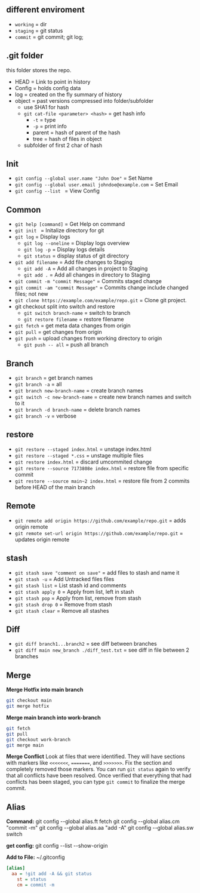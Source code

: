 ## different enviroment
- `working` = dir
- `staging` = git status
- `commit` = git commit; git log;

## .git folder
this folder stores the repo.
- HEAD = Link to point in history
- Config = holds config data
- log = created on the fly summary of history
- object = past versions compressed into folder/subfolder
  - use SHA1 for hash
  - `git cat-file <parameter> <hash>` = get hash info
    - `-t` = type
    - `-p` = print info 
    - parent = hash of parent of the hash
    - tree = hash of files in object
  - subfolder of first 2 char of hash


## Init
- `git config --global user.name "John Doe"` = Set Name
- `git config --global user.email johndoe@example.com` = Set Email
- `git config --list ` = View Config


## Common
- `git help [command]` = Get Help on command
- `git init ` = Initalize directory for git
- `git log` = Display logs
  - `git log --oneline` = Display logs overview
  - `git log -p` = Display logs details
  - `git status` = display status of git directory
- `git add filename` = Add file changes to Staging
  - `git add -A` = Add all changes in project to Staging
  - `git add .` = Add all changes in directory to Staging
- `git commit -m "commit Message"` = Commits staged change
- `git commit -am "commit Message"` = Commits change include changed files; not new
- `git clone https://example.com/example/repo.git` = Clone git project.
- git checkout split into switch and restore 
  - `git switch branch-name` = switch to branch
  - `git restore filename` = restore filename
- `git fetch` = get meta data changes from origin
- `git pull` = get changes from origin
- `git push` =  upload changes from working directory to origin
  - `git push -- all` = push all branch

## Branch
- `git branch` = get branch names
- `git branch -a` = all
- `git branch new-branch-name` = create branch names
- `git switch -c new-branch-name` = create new branch names and switch to it
- `git branch -d branch-name` = delete branch names
- `git branch -v` = verbose

## restore
- `git restore --staged index.html` = unstage index.html
- `git restore --staged *.css` = unstage multiple files
- `git restore index.html` = discard umcommited change
- `git restore --source 7173808e index.html` = restore file from specific commit
- `git restore --source main~2 index.html` = restore file from 2 commits before HEAD of the main branch

## Remote
- `git remote add origin https://github.com/example/repo.git` = adds origin remote
- `git remote set-url origin https://github.com/example/repo.git` = updates origin remote

## stash
- `git stash save "comment on save"` = add files to stash and name it
- `git stash -u`      = Add Untracked files files
- `git stash list`    = List stash id and comments
- `git stash apply 0` = Apply from list, left in stash
- `git stash pop`     = Apply from list, remove from stash
- `git stash drop 0`  = Remove from stash
- `git stash clear`   = Remove all stashes

## Diff
- `git diff branch1...branch2` = see diff between branches
- `git diff main new_branch ./diff_test.txt` = see diff in file between 2 branches

## Merge
**Merge Hotfix into main branch**
```sh
git checkout main
git merge hotfix
```

**Merge main branch into work-branch**
```sh
git fetch
git pull
git checkout work-branch
git merge main
```


**Merge Conflict**
Look at files that were identified. They will have sections with markers like `<<<<<<<`, `=======`, and `>>>>>>>`. Fix the section and completely removed those markers. You can run `git status` again to verify that all conflicts have been resolved. Once verified that everything that had conflicts has been staged, you can type `git commit` to finalize the merge commit.


## Alias
**Command:**
git config --global alias.ft fetch
git config --global alias.cm "commit -m"
git config --global alias.aa "add -A"
git config --global alias.sw switch

**get config:** git config --list --show-origin

**Add to File:** ~/.gitconfig
```ini
[alias]
  aa = !git add -A && git status
	st = status
	cm = commit -m
```


